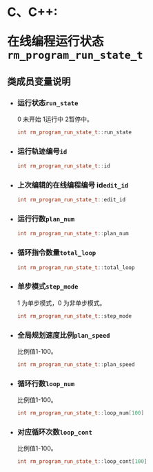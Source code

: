 # <p class="hidden">C、C++: </p>在线编程运行状态`rm_program_run_state_t`

## 类成员变量说明

- ### 运行状态`run_state`

    0 未开始 1运行中 2暂停中。

    ```C++
    int rm_program_run_state_t::run_state
    ```

- ### 运行轨迹编号`id`

    ```C++
    int rm_program_run_state_t::id
    ```

- ### 上次编辑的在线编程编号 id`edit_id`

    ```C++
    int rm_program_run_state_t::edit_id
    ```

- ### 运行行数`plan_num`

    ```C++
    int rm_program_run_state_t::plan_num
    ```

- ### 循环指令数量`total_loop`

    ```C++
    int rm_program_run_state_t::total_loop
    ```

- ### 单步模式`step_mode`

    1 为单步模式，0 为非单步模式。

    ```C++
    int rm_program_run_state_t::step_mode
    ```

- ### 全局规划速度比例`plan_speed`

    比例值1-100。

    ```C++
    int rm_program_run_state_t::plan_speed
    ```

- ### 循环行数`loop_num`

    比例值1-100。

    ```C++
    int rm_program_run_state_t::loop_num[100]
    ```

- ### 对应循环次数`loop_cont`

    比例值1-100。

    ```C++
    int rm_program_run_state_t::loop_cont[100]
    ```
